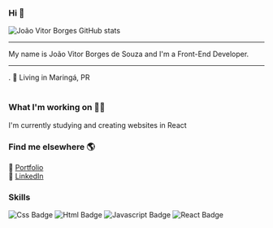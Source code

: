 ### Hi 👋
![João Vitor Borges GitHub stats](https://github-readme-stats.vercel.app/api?username=jaovittor22&show_icons=true&title_color=fff&icon_color=79ff97&text_color=9f9f9f&bg_color=151515&count_private=true)
<hr>
My name is João Vitor Borges de Souza and I'm a Front-End Developer.
<hr>
. 📍 Living in Maringá, PR <br><br>


### What I'm working on 👨‍💻
I'm currently studying and creating websites in React
<br>

### Find me elsewhere 🌎

🚀 [Portfolio](https://portfolio-three-zeta-55.vercel.app/) <br>
💼 [LinkedIn](www.linkedin.com/in/joaovitorborgess) <br>

### Skills
![Css Badge](https://img.shields.io/badge/CSS-239120?&style=for-the-badge&logo=css3&logoColor=white)
![Html Badge](https://img.shields.io/badge/HTML5-E34F26?style=for-the-badge&logo=html5&logoColor=white)
![Javascript Badge](https://img.shields.io/badge/JavaScript-F7DF1E?style=for-the-badge&logo=javascript&logoColor=black)
![React Badge](https://img.shields.io/badge/React-20232A?style=for-the-badge&logo=react&logoColor=61DAFB)
<br>
